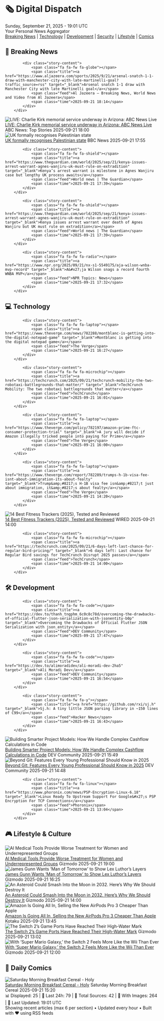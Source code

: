 <!-- Processing 54 RSS feeds at 2025-09-21 19:01:37 UTC -->
<!-- Processing: Saturday Morning Breakfast Cereal -->
<!-- Processing: Garfield -->
<!-- Processing: Dilbert -->
<!-- Processing: Dinosaur Comics -->
<!-- Processing: CNN Top Stories -->
<!-- Processing: BBC World News -->
<!-- Processing: Al Jazeera Breaking News -->
<!-- Processing: NPR News -->
<!-- Processing: Reuters Top News -->
<!-- Processing: Reuters World News -->
<!-- Processing: Guardian World News -->
<!-- Processing: Sky News World -->
<!-- Processing: WIRED -->
<!-- Processing: Slashdot -->
<!-- Processing: Lobsters Python -->
<!-- Processing: Hacker News -->
<!-- Processing: It's FOSS -->
<!-- Error processing https://itsfoss.com/rss/: The read operation timed out -->
<!-- Processing: OMG! Ubuntu -->
<!-- Processing: Linux.com -->
<!-- Processing: GitLab Blog -->
<!-- Processing: Lifehacker -->
<!-- Processing: Gizmodo -->
<!-- Processing: Krebs on Security -->
<!-- Processing: Schneier on Security -->
<!-- Generated 6 new posts out of 24 feeds processed -->
<div class="newspaper-header">
    <h1 class="newspaper-title">🗞️ Digital Dispatch</h1>
    <div class="newspaper-date">Sunday, September 21, 2025 - 19:01 UTC</div>
    <div class="newspaper-subtitle">Your Personal News Aggregator</div>
</div>

<div class="newspaper-nav">
    <a href="#breaking">Breaking News</a> |
    <a href="#tech">Technology</a> |
    <a href="#dev">Development</a> |
    <a href="#security">Security</a> |
    <a href="#lifestyle">Lifestyle</a> |
    <a href="#webcomics">Comics</a>
</div>

<div class="news-section breaking-news" id="breaking">
<h2 class="section-header">🚨 Breaking News</h2>
<div class="stories-container">
<div class="story">
            
            <div class="story-content">
                <span class="fa fa-fw fa-globe"></span>
                <span class="title"><a href="https://www.aljazeera.com/sports/2025/9/21/arsenal-snatch-1-1-draw-with-manchester-city-with-late-martinelli-goal?traffic_source=rss" target="_blank">Arsenal snatch 1-1 draw with Manchester City with late Martinelli goal</a></span>
                <span class="feed">Al Jazeera – Breaking News, World News and Video from Al Jazeera</span>
                <span class="time">2025-09-21 18:14</span>
            </div>
        </div>
<div class="story">
            <img src="https://s.abcnews.com/images/Politics/charlie-kirk-memorial-01-abc-jt-250920_1758392780545_hpMain_4x3t_384.jpg" alt="LIVE:  Charlie Kirk memorial service underway in Arizona: ABC News Live" class="story-image" loading="lazy" onerror="this.style.display='none'">
            <div class="story-content">
                <span class="fa fa-fw fa-tv"></span>
                <span class="title"><a href="https://abcnews.go.com/Live/video/abcnews-live-41463246" target="_blank">LIVE:  Charlie Kirk memorial service underway in Arizona: ABC News Live</a></span>
                <span class="feed">ABC News: Top Stories</span>
                <span class="time">2025-09-21 18:00</span>
            </div>
        </div>
<div class="story">
            <img src="https://ichef.bbci.co.uk/ace/standard/240/cpsprodpb/3b9a/live/3fcba430-9700-11f0-90f2-5f87cb020b24.jpg" alt="UK formally recognises Palestinian state" class="story-image" loading="lazy" onerror="this.style.display='none'">
            <div class="story-content">
                <span class="fa fa-fw fa-earth-americas"></span>
                <span class="title"><a href="https://www.bbc.com/news/articles/ce800enrglzo?at_medium=RSS&at_campaign=rss" target="_blank">UK formally recognises Palestinian state</a></span>
                <span class="feed">BBC News</span>
                <span class="time">2025-09-21 17:55</span>
            </div>
        </div>
<div class="story">
            
            <div class="story-content">
                <span class="fa fa-fw fa-shield"></span>
                <span class="title"><a href="https://www.theguardian.com/world/2025/sep/21/kenya-issues-arrest-warrant-agnes-wanjiru-uk-must-rule-on-extradition" target="_blank">Kenya’s arrest warrant is milestone in Agnes Wanjiru case but lengthy UK process awaits</a></span>
                <span class="feed">World news | The Guardian</span>
                <span class="time">2025-09-21 17:39</span>
            </div>
        </div>
<div class="story">
            
            <div class="story-content">
                <span class="fa fa-fw fa-shield"></span>
                <span class="title"><a href="https://www.theguardian.com/world/2025/sep/21/kenya-issues-arrest-warrant-agnes-wanjiru-uk-must-rule-on-extradition" target="_blank">Kenya issues arrest warrant over death of Agnes Wanjiru but UK must rule on extradition</a></span>
                <span class="feed">World news | The Guardian</span>
                <span class="time">2025-09-21 17:39</span>
            </div>
        </div>
<div class="story">
            
            <div class="story-content">
                <span class="fa fa-fw fa-radio"></span>
                <span class="title"><a href="https://www.npr.org/2025/09/21/nx-s1-5549175/aja-wilson-wnba-mvp-record" target="_blank">A&#x27;ja Wilson snags a record fourth WNBA MVP</a></span>
                <span class="feed">NPR Topics: News</span>
                <span class="time">2025-09-21 17:32</span>
            </div>
        </div>
</div>
</div>
<div class="news-section tech-news" id="tech">
<h2 class="section-header">💻 Technology</h2>
<div class="stories-container">
<div class="story">
            
            <div class="story-content">
                <span class="fa fa-fw fa-laptop"></span>
                <span class="title"><a href="https://www.theverge.com/news/782288/montblanc-is-getting-into-the-digital-notepad-game" target="_blank">Montblanc is getting into the digital notepad game</a></span>
                <span class="feed">The Verge</span>
                <span class="time">2025-09-21 16:27</span>
            </div>
        </div>
<div class="story">
            
            <div class="story-content">
                <span class="fa fa-fw fa-microchip"></span>
                <span class="title"><a href="https://techcrunch.com/2025/09/21/techcrunch-mobility-the-two-robotaxi-battlegrounds-that-matter/" target="_blank">TechCrunch Mobility: The two robotaxi battlegrounds that matter</a></span>
                <span class="feed">TechCrunch</span>
                <span class="time">2025-09-21 16:01</span>
            </div>
        </div>
<div class="story">
            
            <div class="story-content">
                <span class="fa fa-fw fa-laptop"></span>
                <span class="title"><a href="https://www.theverge.com/policy/782197/amazon-prime-ftc-consumer-protection-trial" target="_blank">A jury will decide if Amazon illegally tricked people into paying for Prime</a></span>
                <span class="feed">The Verge</span>
                <span class="time">2025-09-21 16:00</span>
            </div>
        </div>
<div class="story">
            
            <div class="story-content">
                <span class="fa fa-fw fa-laptop"></span>
                <span class="title"><a href="https://www.theverge.com/report/782289/trumps-h-1b-visa-fee-isnt-about-immigration-its-about-fealty" target="_blank">Trump&amp;#8217;s H-1B visa fee isn&amp;#8217;t just about immigration, it&amp;#8217;s about fealty</a></span>
                <span class="feed">The Verge</span>
                <span class="time">2025-09-21 14:20</span>
            </div>
        </div>
<div class="story">
            <img src="https://media.wired.com/photos/68ce4725210d0e11b5670884/master/pass/The%20Best%20Fitness%20Trackers%20and%20Watches%20for%20Everyone.png" alt="14 Best Fitness Trackers (2025), Tested and Reviewed" class="story-image" loading="lazy" onerror="this.style.display='none'">
            <div class="story-content">
                <span class="fa fa-fw fa-bolt"></span>
                <span class="title"><a href="https://www.wired.com/gallery/best-fitness-tracker/" target="_blank">14 Best Fitness Trackers (2025), Tested and Reviewed</a></span>
                <span class="feed">WIRED</span>
                <span class="time">2025-09-21 14:00</span>
            </div>
        </div>
<div class="story">
            
            <div class="story-content">
                <span class="fa fa-fw fa-microchip"></span>
                <span class="title"><a href="https://techcrunch.com/2025/09/21/6-days-left-last-chance-for-regular-bird-pricing/" target="_blank">6 days left: Last chance for Regular Bird savings for TechCrunch Disrupt 2025 passes</a></span>
                <span class="feed">TechCrunch</span>
                <span class="time">2025-09-21 14:00</span>
            </div>
        </div>
</div>
</div>
<div class="news-section dev-news" id="dev">
<h2 class="section-header">🛠️ Development</h2>
<div class="stories-container">
<div class="story">
            
            <div class="story-content">
                <span class="fa fa-fw fa-code"></span>
                <span class="title"><a href="https://dev.to/thanh_tngphm_6c0c8c78d/overcoming-the-drawbacks-of-official-flutter-json-serialization-with-jsonentity-b0p" target="_blank">Overcoming the Drawbacks of Official Flutter JSON Serialization with json_entity</a></span>
                <span class="feed">DEV Community</span>
                <span class="time">2025-09-21 17:47</span>
            </div>
        </div>
<div class="story">
            
            <div class="story-content">
                <span class="fa fa-fw fa-code"></span>
                <span class="title"><a href="https://dev.to/alimoradidev/ali-moradi-dev-2ha5" target="_blank">Ali Moradi Dev</a></span>
                <span class="feed">DEV Community</span>
                <span class="time">2025-09-21 16:54</span>
            </div>
        </div>
<div class="story">
            
            <div class="story-content">
                <span class="fa fa-fw fa-y"></span>
                <span class="title"><a href="https://github.com/rxi/sj.h" target="_blank">Sj.h: A tiny little JSON parsing library in ~150 lines of C99</a></span>
                <span class="feed">Hacker News</span>
                <span class="time">2025-09-21 16:43</span>
            </div>
        </div>
<div class="story">
            <img src="https://media2.dev.to/dynamic/image/width=800%2Cheight=%2Cfit=scale-down%2Cgravity=auto%2Cformat=auto/https%3A%2F%2Fdev-to-uploads.s3.amazonaws.com%2Fuploads%2Farticles%2F2betgb5mi4t0ec02o2bq.png" alt="Building Smarter Project Models: How We Handle Complex Cashflow Calculations in Code" class="story-image" loading="lazy" onerror="this.style.display='none'">
            <div class="story-content">
                <span class="fa fa-fw fa-code"></span>
                <span class="title"><a href="https://dev.to/abdul_shamim/building-smarter-project-models-how-we-handle-complex-cashflow-calculations-in-code-2nmg" target="_blank">Building Smarter Project Models: How We Handle Complex Cashflow Calculations in Code</a></span>
                <span class="feed">DEV Community</span>
                <span class="time">2025-09-21 15:49</span>
            </div>
        </div>
<div class="story">
            <img src="https://media2.dev.to/dynamic/image/width=800%2Cheight=%2Cfit=scale-down%2Cgravity=auto%2Cformat=auto/https%3A%2F%2Fdev-to-uploads.s3.amazonaws.com%2Fuploads%2Farticles%2Fq5lo30z2szok38e2lpny.jpg" alt="Beyond Git: Features Every Young Professional Should Know in 2025" class="story-image" loading="lazy" onerror="this.style.display='none'">
            <div class="story-content">
                <span class="fa fa-fw fa-code"></span>
                <span class="title"><a href="https://dev.to/devnotes/beyond-git-features-every-young-professional-should-know-in-2025-efb" target="_blank">Beyond Git: Features Every Young Professional Should Know in 2025</a></span>
                <span class="feed">DEV Community</span>
                <span class="time">2025-09-21 14:48</span>
            </div>
        </div>
<div class="story">
            
            <div class="story-content">
                <span class="fa fa-fw fa-linux"></span>
                <span class="title"><a href="https://www.phoronix.com/news/PSP-Encryption-Linux-6.18" target="_blank">Linux Ready To Upstream Support For Google&#x27;s PSP Encryption For TCP Connections</a></span>
                <span class="feed">Phoronix</span>
                <span class="time">2025-09-21 13:04</span>
            </div>
        </div>
</div>
</div>
<div class="news-section lifestyle-news" id="lifestyle">
<h2 class="section-header">🎮 Lifestyle & Culture</h2>
<div class="stories-container">
<div class="story">
            <img src="https://gizmodo.com/app/uploads/2025/08/woman-at-doctors-office.jpg" alt="AI Medical Tools Provide Worse Treatment for Women and Underrepresented Groups" class="story-image" loading="lazy" onerror="this.style.display='none'">
            <div class="story-content">
                <span class="fa fa-fw fa-computer"></span>
                <span class="title"><a href="https://gizmodo.com/ai-medical-tools-provide-worse-treatment-for-women-and-underrepresented-groups-2000661945" target="_blank">AI Medical Tools Provide Worse Treatment for Women and Underrepresented Groups</a></span>
                <span class="feed">Gizmodo</span>
                <span class="time">2025-09-21 19:00</span>
            </div>
        </div>
<div class="story">
            <img src="https://gizmodo.com/app/uploads/2025/07/james-gunn-superman-lex-luthor-mr-handsome.jpg" alt="James Gunn Wants ‘Man of Tomorrow’ to Show Lex Luthor’s Layers" class="story-image" loading="lazy" onerror="this.style.display='none'">
            <div class="story-content">
                <span class="fa fa-fw fa-computer"></span>
                <span class="title"><a href="https://gizmodo.com/james-gunn-wants-man-of-tomorrow-to-show-lex-luthors-layers-2000661860" target="_blank">James Gunn Wants ‘Man of Tomorrow’ to Show Lex Luthor’s Layers</a></span>
                <span class="feed">Gizmodo</span>
                <span class="time">2025-09-21 16:25</span>
            </div>
        </div>
<div class="story">
            <img src="https://gizmodo.com/app/uploads/2025/09/asteroid-2024-yr4.jpg" alt="An Asteroid Could Smash Into the Moon in 2032. Here’s Why We Should Destroy It" class="story-image" loading="lazy" onerror="this.style.display='none'">
            <div class="story-content">
                <span class="fa fa-fw fa-computer"></span>
                <span class="title"><a href="https://gizmodo.com/an-asteroid-could-smash-into-the-moon-in-2032-heres-why-we-should-destroy-it-2000661550" target="_blank">An Asteroid Could Smash Into the Moon in 2032. Here’s Why We Should Destroy It</a></span>
                <span class="feed">Gizmodo</span>
                <span class="time">2025-09-21 14:00</span>
            </div>
        </div>
<div class="story">
            <img src="https://kotaku.com/app/uploads/2025/09/airpods-pro-3.jpg" alt="Amazon Is Going All In, Selling the New AirPods Pro 3 Cheaper Than Apple" class="story-image" loading="lazy" onerror="this.style.display='none'">
            <div class="story-content">
                <span class="fa fa-fw fa-gamepad"></span>
                <span class="title"><a href="https://kotaku.com/amazon-is-going-all-in-selling-the-new-airpods-pro-3-cheaper-than-apple-2000627489" target="_blank">Amazon Is Going All In, Selling the New AirPods Pro 3 Cheaper Than Apple</a></span>
                <span class="feed">Kotaku</span>
                <span class="time">2025-09-21 13:45</span>
            </div>
        </div>
<div class="story">
            <img src="https://gizmodo.com/app/uploads/2025/09/Star-Wars-Outlaws-Switch-2-1.jpg" alt="The Switch 2’s Game Ports Have Reached Their High-Water Mark" class="story-image" loading="lazy" onerror="this.style.display='none'">
            <div class="story-content">
                <span class="fa fa-fw fa-computer"></span>
                <span class="title"><a href="https://gizmodo.com/star-wars-outlaws-switch-2-review-2000659483" target="_blank">The Switch 2’s Game Ports Have Reached Their High-Water Mark</a></span>
                <span class="feed">Gizmodo</span>
                <span class="time">2025-09-21 13:02</span>
            </div>
        </div>
<div class="story">
            <img src="https://gizmodo.com/app/uploads/2025/09/super-mario-galaxy-1-and-2-switch-2.jpg" alt="With ‘Super Mario Galaxy,’ the Switch 2 Feels More Like the Wii Than Ever" class="story-image" loading="lazy" onerror="this.style.display='none'">
            <div class="story-content">
                <span class="fa fa-fw fa-computer"></span>
                <span class="title"><a href="https://gizmodo.com/with-super-mario-galaxy-the-switch-2-feels-more-like-the-wii-than-ever-2000661489" target="_blank">With ‘Super Mario Galaxy,’ the Switch 2 Feels More Like the Wii Than Ever</a></span>
                <span class="feed">Gizmodo</span>
                <span class="time">2025-09-21 12:00</span>
            </div>
        </div>
</div>
</div>
<div class="news-section webcomics-section" id="webcomics">
<h2 class="section-header">🎨 Daily Comics</h2>
<div class="stories-container">
<div class="story">
            <img src="https://www.smbc-comics.com/comics/1758236416-20250921.png" alt="Saturday Morning Breakfast Cereal - Holy" class="story-image" loading="lazy" onerror="this.style.display='none'">
            <div class="story-content">
                <span class="fa fa-fw fa-smile"></span>
                <span class="title"><a href="https://www.smbc-comics.com/comic/holy" target="_blank">Saturday Morning Breakfast Cereal - Holy</a></span>
                <span class="feed">Saturday Morning Breakfast Cereal</span>
                <span class="time">2025-09-21 15:20</span>
            </div>
        </div>
</div>
</div>

<div class="newspaper-footer">
    <div class="stats">
        📊 Displayed: 25 | 📅 Last 24h: 79 | 📡 Total Sources: 42 | 📸 With Images: 264 |
        🔄 Last Updated: 19:01 UTC
    </div>
    <div class="footer-note">
        Showing recent articles (max 6 per section) • Updated every hour • Built with ❤️ using RSS feeds
    </div>
</div>
